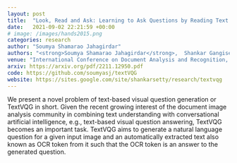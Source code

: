 ```yaml
---
layout: post
title:  "Look, Read and Ask: Learning to Ask Questions by Reading Text in Images"
date:   2021-09-02 22:21:59 +00:00
# image: /images/hands2015.png
categories: research
author: "Soumya Shamarao Jahagirdar"
authors: "<strong>Soumya Shamarao Jahagirdar</strong>,  Shankar Gangisetty, Anand Mishra"
venue: "International Conference on Document Analysis and Recognition, ICDAR"
arxiv: https://arxiv.org/pdf/2211.12950.pdf
code: https://github.com/soumyasj/textVQG
website: https://sites.google.com/site/shankarsetty/research/textvqg
---
```

We present a novel problem of text-based visual question generation or TextVQG in short. Given the recent growing interest of the document image analysis community in combining text understanding with conversational artificial intelligence, e.g., text-based visual question answering, TextVQG becomes an important task. TextVQG aims to generate a natural language question for a given input image and an automatically extracted text also known as OCR token from it such that the OCR token is an answer to the generated question. 

